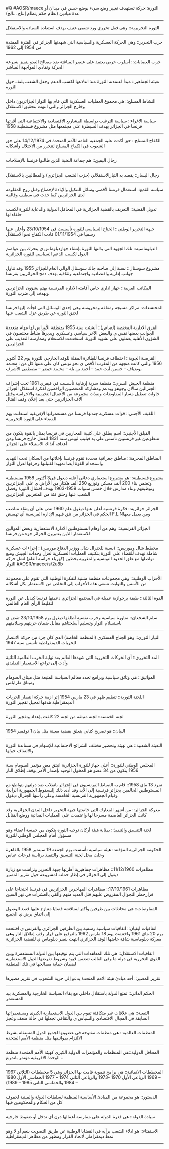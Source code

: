 #Q #AOSR/maece
الثورة::حركة تستهدف تغيير وضع سيء بوضع حسن في ميدان أو عدة ميادين (نظام حكم ,نظام إنتاج ...الخ)
***
الثورة التحريرية:: وهي فعل تحرري ورد شعبي عنيف بهدف استعادة السيادة والاستقلال
***
حرب التحرير:: وهي الحركة العسكرية والسياسية التي شهدتها الجزائر في الفترة الممتدة من  1954 إلى 1962
***
حرب العصابات:: أسلوب حربي يعتمد على عنصر المباغتة ضد مصالح العدو يتميز بسرعة الحركة وتفادي المواجهة المباشر
***
تعبئة الجماهير:: مبدأ اعتمدته الثورة منذ اندلاعها لكسب الدعم وجعل الشعب يلتف حول الثورة
***
 النشاط المسلح:: هي مجموع العمليات العسكرية التي قام بها الثوار الجزائريون داخل وخارج الجزائر والتي انتهت بتحقيق الاستقلال 
***
سياسة الاغراء:: سياسة الترغيب بواسطة المشاريع الاقتصادية والاجتماعية التي أقرتها فرنسا في الجزائر بهدف السيطرة على مجتمعها مثل مشروع قسنطينة 1958
***
الكفاح المسلح:: حق أكدت عليه الجمعية العامة للأمم المتحدة في 14/12/1974 على حق الشعوب في الكفاح المسلح لتتحرر من الاحتلال وأشكاله
***
رجال اليمين:: هم جماعة النخبة الذين طالبوا فرنسا بالإصلاحات
***
 رجال اليسار:: يقصد به التيارالاستقلالي (حزب الشعب الجزائري) والمطالبين بالاستقلال
 ***
 سياسة القمع:: استعمال فرنسا لأقصى وسائل التنكيل والإبادة لإخضاع وقتل روح المقاومة لدى الجزائريين كما حدث في سطيف وقالمة
 ***
 تدويل القضية:: التعريف بالقضية الجزائرية في المحافل الدولية والدعاية للثورة لكسب حلفاء لها
 ***
 جبهة التحرير الوطني:: الجناح السياسي للثورة تأسست في 23/10/1954 وأعلن عنها رسميا في 01/11/1954 قادت الكفاح نحو الاستقلال
 ***
 الدبلوماسية:: تلك الجهود التي بذلتها الثورة بإنشاء جهازدبلوماس ي يتحرك بين عواصم الدول لكسب الدعم السياسي للثورة الجزائرية
***
مشروع سوستال:: نسبة إلى صاحبه جاك سوستال الوالي العام للجزائر 1955 وقد تناول جوانب إدارية واقتصادية واجتماعية وثقافية بهدف دمج الجزائريين بفرنسا
***
المكاتب العربية:: جهاز اداري خاص أقامته الادارة الفرنسية يهتم بشؤون الجزائريين ويهدف إلى ضرب الثورة 
***
المحتشدات: مراكز مسيجة ومغلقة ومحروسة وهي إحدى الوسائل التي لجأت إليها فرنسا لخنق الثورة عن طريق عزل الشعب عنها
***
الفرق الادارية المختصة (لصاص):: أنشئت سنة 1955 بمنطقة الأوراس لها مهام متعددة الجوانب بعضها نفس ي والبعض الآخر سياسي وعسكري ويديرها ضباط مختصون في الشؤون الأهلية يعملون على تشويه الثورة، استخدمت للاستعلام وممارسة التعذيب على الجزائريين
***
القرصنة الجوية:: اختطاف فرنسا للطائرة المقلة للوفد الخارجي للثورة يوم 22 أكتوبر 1956 والتي كانت متجهة من المغرب الأقص ى نحو تونس كان على متنها كل من : محـمد بوضياف – حسين آيت حمد – أحمد بن بلة – محـمد خيضر – مصطفى الأشرف
***
منظمة الجيش السري:: منظمة سرية إرهابية تأسست في فيفري 1961 تحت إشراف الجنرالين سالان وجوهو وبدعم ومشاركة المتعصبين الرافضين لفكرة استقلال الجزائر حاولت تعطيل مسار المفاوضات ونفذت مجموعة من الأعمال التخريبية والاجرامية وقتل آلاف الجزائريين حتى بعد إعلان وقف القتال 
***
اللفيف الأجنبي:: قوات عسكرية جندتها فرنسا من مستعمراتها الإفريقية استعانت بهم للقضاء على الثورة التحريرية
***
الفيلق الأجنبي:: اسم يطلق على كتيبة المحاربين في فرنسا يمتاز بالقوة يتكون من متطوعين غير فرنسيين تأسس على يد فيليب لويس سنة 1831 للعمل خارج فرنسا ومن أهدافه آنذاك الاستيلاء على الجزائر
***
المناطق المحرمة:: مناطق جغرافية محددة تقوم فرنسا بإخلائها من السكان تحت التهديد واستخدام القوة أيضا تمهيدا لقنبلتها وحرقها لعزل الثوار
***
مشروع قسنطينة:: هو مشروع استعماري دعائي أعلنه ديغول في3 أكتوبر 1958 بقسنطينة وتضمن بناء 200 ألف مسكن وتوزيع 250 ألف هكتار من الأراض ي على الجزائريين وتوظيفهم وبناء مدارس خلال خمس سنوات 1959-1963 بهدف افشال الثورة وفصل الشعب عنها وخلق فئة من المتغربين الجزائريين
***
الجزائر جزائرية:: فكرة فرنسية أعلن عنها ديغول علم 1960 تنص على أن يتقلد مناصب الحكم في الجزائر من تثق فيهم الإدارة الفرنسية أي تهميش F.L.Nومن يعمل معها 
***
الجزائر الفرنسية:: وهم من أوهام المستوطنين الادارة الاستعمارية وبعض الموالين للاستعمار الذين يعتبرون الجزائر جزء من فرنسا
***
مخطط شال وموريس:: (نسبة للجنرال شال ووزير الدفاع موريس) : إجراءات عسكرية شاملة تهدف للقضاء على الثورة بتكثيف العمليات العسكرية لعزل وحدات الجيش ومنع تواصلها مع غلق الحدود التونسية والمغربية بخطين (كهرباء حراسة ألغام) لشل حركة الثوار  #AOSR/maece/s/2u8b
***
الأحزاب الوطنية:: وهي مجموعات منظمة متبنية للفكرة الوطنية التي تقوم على مجموعة من الأسس والثوابت تسعى هذه الأحزاب إلى التخلص من الاستعمار بكل أشكاله 
***
القوة الثالثة:: طبقة برجوازية عميلة في المجتمع الجزائري دعمتها فرنسا كبديل عن الثورة لتغليط الرأي العام العالمي
***
سلم الشجعان:: مناورة سياسية وحرب نفسية أطلقها ديغول يوم 23/10/1958 تقض ي باستسلام الثوار وتسليم أسلحتاهم مقابل ضمان حريتهم وسلامتهم 
***
التيار الثوري:: وهو الجناح العسكري (المنظمة الخاصة) الذي كان جزء من حركة الانتصار للحريات الديمقراطية تأسس سنة 1947 
***
المد التحرري:: أي الحركات التحررية التي شهدها العالم بعد نهاية الحرب العالمية الثانية وأدت إلى تراجع الاستعمار التقليدي 
***
المواثيق:: هي وثائق سياسية وبرامج تحدد معالم السياسة المتبعة مثل ميثاق الصومام وميثاق طرابلس
***
اللجنة الثورية:: تنظيم ظهر في 23 مارس 1954 إثر ازمة حركة انتصار الحريات الديمقراطية هدفها تعجيل تفجير الثورة 
***
لجنة الخمسة:: لجنة منبثقة من لجنة 22 كلفت بإعداد وتفجير الثورة 
***
البيان:: هو تصريح كتابي يتعلق بقضية معينة مثل بيان 1 نوفمبر 1954
***
التعبئة الشعبية:: هي تهيئة وتحضير مختلف الشرائح الاجتماعية للإسهام في مساندة الثورة والالتفاف حولها 
***
المجلس الوطني للثورة:: أعلى جهاز للثورة الجزائرية انبثق معن مؤتمر الصومام سنة 1956 يتكون من 34 عضو هو المخول الوحيد بإصدار الأمر بوقف إطلاق النار
***
تمرد 13 ماي 1958:: قام به الضباط الفرنسيون في الجزائر بانقلاب ضد دولتهم بتواطؤ مع المستوطنين الحالمين بجزائر فرنسية إلى الأبد وقد أدى ذلك إلىسقوط الجمهورية الرابعة وقيام الجمهورية الفرنسية الخامسة وعلى رأسها الجنرال ديغول
***
معركة الجزائر:: من أشهر المعارك التي خاضتها جبهة التحرير داخل المدن الجزائرية وقد كانت الجزائر العاصمة مسرحا لها واعتمدت على العمليات الفدائية ووضع القنابل 
***
لجنة التنسيق والتنفيذ:: بمثابة هيئة أركان توجيه الثورة يتكون من خمسة أعضاء وهو مسؤول أمام المجلس الوطني للثورة 
***
الحكومة الجزائرية المؤقتة:: هيئة سياسية تأسست يوم الجمعة 19 سبتمبر 1958 بالقاهرة وحلت محل لجنة التنسيق والتنفيذ برئاسة فرحات عباس
***
مظاهرات 11/12/1960:: مظاهرات جماهيرية أطرتها جبهة التحرير وتزامنت مع زيارة ديغول إلى الجزائر في إطار حملته لمشروعه حول تقرير المصير
***
مظاهرات 17/10/1961:: مظاهرات المهاجرين الجزائريين في فرنسا احتجاجا على قرارحظر التجوال المفروض عليهم قتل العديد منهم وألقي بالعشرات في نهر السين
***
المفاوضات:: هي محادثات بين طرفين وأكثر لمناقشة قضايا متنازع عليها قصد الوصول إلى اتفاق يرض ي الجميع 
***
اتفاقيات ايفيان:: اتفاقيات سياسية رسمية بين الطرفين الجزائري والفرنس ي افتتحت يوم 20 ماي 1961 واختتمت يوم 18 مارس 1962 بالتوقيع على قرار وقف إطلاق النار وهي معركة دبلوماسية شاقة خاضها الوفد الجزائري انتهت بنصر دبلوماس ي للقضية الجزائرية 
***
اتفاقيات الاستقلال:: هي تلك المعاهدات التي يتم توقيعها بين الدولة المستعمرة وبين القوى التحررية في دولة ما وفي الغالب تتضمن قيود وشروط تفرضها الدول الاستعمارية لضمان حماية مصالحها في تلك المنطقة 
***
تقرير المصير:: أحد مبادئ هيئة الامم المتحدة يدعو إلى حرية الشعوب في تقرير مصيرها 
***
الحكم الذاتي:: تمتع الدولة باستقلال داخلي مع بقاء السياسة الخارجية والعسكرية بيد المستعمر
***
التبعية:: هي علاقات غير متكافئة تقوم بين الدول الاستعمارية الكبرى ومستعمراتها السابقة في المجال الاقتصادي والسياس ي والثقافي تجعلها في حالة ضعف وعجز 
***
المنظمات العالمية:: هي منظمات مفتوحة في عضويتها لجميع الدول المستقلة بشرط الالتزام بمواثيقها مثل منظمة الأمم المتحدة 
***
المحافل الدولية::هي المنظمات والمؤتمرات الدولية الكبرى كهيئة الأمم المتحدة منظمة الوحدة الافريقية مؤتمر باندونغ ..
***
المخططات الانمائية:: هي برامج تنموية قامت بها الجزائر وهي 5 مخططات (الثلاثي 1967 – 1969 الرباعي الأول 1970 -1973 والرباعي الثاني  1974 – 1977 الخماسي الأول 1980 – 1984 والخماسي الثاني  1985 – 1989) 
***
الدستور:: هو مجموعة من المبادئ الأساسية المنظمة لسلطات الدولة والمبنية لحفوف كل من الحكام والمحكومين فيها 
***
سيادة الدولة:: هي قدرة الدولة على ممارسة أعمالها دون أي تدخل أو ضغوط خارجية 
***
الاستفتاء:: هو ادلاء الشعب برأيه في القضايا الوطنية عن طريق التصويت بنعم أو لا وهو نمط ديمقراطي لاتخاذ القرار ومظهر من مظاهر الديمقراطية
***